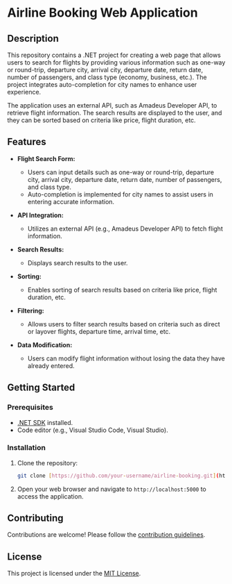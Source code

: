 # Airline Booking Web Application

## Description

This repository contains a .NET project for creating a web page that allows users to search for flights by providing various information such as one-way or round-trip, departure city, arrival city, departure date, return date, number of passengers, and class type (economy, business, etc.). The project integrates auto-completion for city names to enhance user experience.

The application uses an external API, such as Amadeus Developer API, to retrieve flight information. The search results are displayed to the user, and they can be sorted based on criteria like price, flight duration, etc.

## Features

- **Flight Search Form:**
  - Users can input details such as one-way or round-trip, departure city, arrival city, departure date, return date, number of passengers, and class type.
  - Auto-completion is implemented for city names to assist users in entering accurate information.

- **API Integration:**
  - Utilizes an external API (e.g., Amadeus Developer API) to fetch flight information.

- **Search Results:**
  - Displays search results to the user.

- **Sorting:**
  - Enables sorting of search results based on criteria like price, flight duration, etc.

- **Filtering:**
  - Allows users to filter search results based on criteria such as direct or layover flights, departure time, arrival time, etc.

- **Data Modification:**
  - Users can modify flight information without losing the data they have already entered.

## Getting Started

### Prerequisites

- [.NET SDK](https://dotnet.microsoft.com/download) installed.
- Code editor (e.g., Visual Studio Code, Visual Studio).

### Installation

1. Clone the repository:

   ```bash
   git clone [https://github.com/your-username/airline-booking.git](https://github.com/youssefabidi13/Vol-reservation-.net.git)
   ```

5. Open your web browser and navigate to `http://localhost:5000` to access the application.

## Contributing

Contributions are welcome! Please follow the [contribution guidelines](CONTRIBUTING.md).

## License

This project is licensed under the [MIT License](LICENSE).
